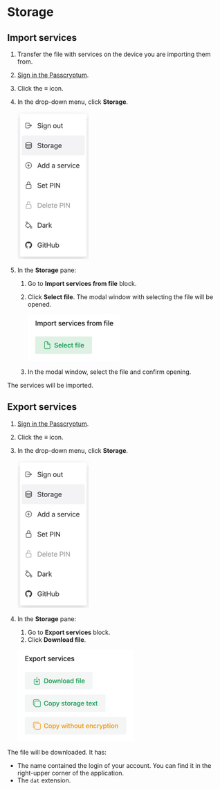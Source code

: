 # Storage

## Import services

1. Transfer the file with services on the device you are importing them from.
1. [Sign in the Passcryptum](general.md#sign-in-passcryptum).
1. Click the <b>≡</b> icon.
1. In the drop-down menu, click <b>Storage</b>.

   ![The application menu. The Storage item](../images/storage/storage-menu-item.png 'The application menu. The Storage item')

1. In the <b>Storage</b> pane:

   1. Go to <b>Import services from file</b> block.
   1. Click <b>Select file</b>. The modal window with selecting the file will be opened.

      ![The Storage pane. The Import services from file block](../images/storage/import-from-file.png 'The Storage pane. The Import services from file block')

   1. In the modal window, select the file and confirm opening.

The services will be imported.

## Export services

1. [Sign in the Passcryptum](general.md#sign-in-passcryptum).
1. Click the <b>≡</b> icon.
1. In the drop-down menu, click <b>Storage</b>.

   ![The application menu. The Storage item](../images/storage/storage-menu-item.png 'The application menu. The Storage item')

1. In the <b>Storage</b> pane:

   1. Go to <b>Export services</b> block.
   1. Click <b>Download file</b>.

   ![The Storage pane. The Export services block](../images/storage/export-download.png 'The Storage pane. The Export services block')

The file will be downloaded. It has:

- The name contained the login of your account. You can find it in the right-upper corner of the application.
- The `dat` extension.
